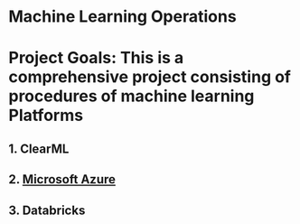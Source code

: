 # Machine Learning Operations
# Project Goals: This is a comprehensive project consisting of procedures of machine learning Platforms

## 1. ClearML

## 2. [Microsoft Azure](https://github.com/Azure/MachineLearningNotebooks/blob/master/tutorials/image-classification-mnist-data/img-classification-part1-training.ipynb)

## 3. Databricks
